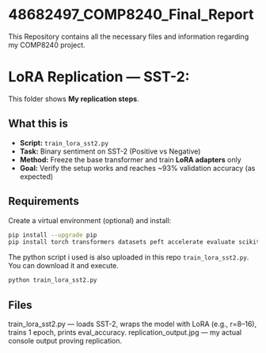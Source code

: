 # 48682497_COMP8240_Final_Report
This Repository contains all the necessary files and information regarding my COMP8240 project.

# LoRA Replication — SST-2:
This folder shows **My replication steps**.

## What this is
- **Script:** `train_lora_sst2.py`
- **Task:** Binary sentiment on SST-2 (Positive vs Negative)
- **Method:** Freeze the base transformer and train **LoRA adapters** only
- **Goal:** Verify the setup works and reaches ~93% validation accuracy (as expected)

## Requirements
Create a virtual environment (optional) and install:
```bash
pip install --upgrade pip
pip install torch transformers datasets peft accelerate evaluate scikit-learn
```

The python script i used is also uploaded in this repo `train_lora_sst2.py`. You can download it and execute. 
```bash
python train_lora_sst2.py
```

## Files
train_lora_sst2.py — loads SST-2, wraps the model with LoRA (e.g., r=8–16), trains 1 epoch, prints eval_accuracy.
replication_output.jpg — my actual console output proving replication.


